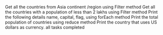 Get all the countries from Asia continent /region using Filter method
Get all the countries with a population of less than 2 lakhs using Filter method
Print the following details name, capital, flag, using forEach method
Print the total population of countries using reduce method
Print the country that uses US dollars as currency.
all tasks completed